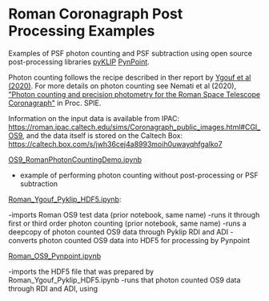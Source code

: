 # Roman Coronagraph Post Processing Examples

Examples of PSF photon counting and PSF subtraction using open source post-processing libraries [pyKLIP](https://bitbucket.org/pyKLIP/pyklip) [PynPoint](https://github.com/PynPoint/PynPoint).

Photon counting follows the recipe described in ther report by [Ygouf et al (2020)](https://roman.ipac.caltech.edu/docs/sims/20210110_Roman_CGI_post_processing_report_URS_corrected_typo.pdf). For more details on photon counting see Nemati et al (2020), ["Photon counting and precision photometry for the Roman Space Telescope Coronagraph"](https://ui.adsabs.harvard.edu/abs/2020SPIE11443E..5FN/abstract) in Proc. SPIE.

Information on the input data is available from IPAC: https://roman.ipac.caltech.edu/sims/Coronagraph_public_images.html#CGI_OS9, and the data itself is stored on the Caltech Box: https://caltech.box.com/s/jwh36cej4a8993moih0uwayqhfgalko7


[OS9_RomanPhotonCountingDemo.ipynb](OS9_RomanPhotonCountingDemo.ipynb)

- example of performing photon counting without post-processing or PSF subtraction

[Roman_Ygouf_Pyklip_HDF5.ipynb](Roman_Ygouf_Pyklip_HDF5.ipynb):

-imports Roman OS9 test data (prior notebook, same name)
-runs it through first or third order photon counting (prior notebook, same name)
-runs a deepcopy of photon counted OS9 data through Pyklip RDI and ADI
-converts photon counted OS9 data into HDF5 for processing by Pynpoint

[Roman_OS9_Pynpoint.ipynb](Roman_OS9_Pynpoint.ipynb)

-imports the HDF5 file that was prepared by Roman_Ygouf_Pyklip_HDF5.ipynb
-runs that photon counted OS9 data through RDI and ADI, using 
